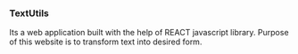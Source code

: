 ### TextUtils
Its a web application built with the help of REACT javascript library. Purpose of this website is to transform text into desired form.
